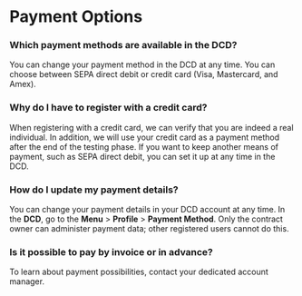 # Payment Options

### Which payment methods are available in the DCD?

You can change your payment method in the DCD at any time. You can choose between SEPA direct debit or credit card (Visa, Mastercard, and Amex).

### Why do I have to register with a credit card?

When registering with a credit card, we can verify that you are indeed a real individual. In addition, we will use your credit card as a payment method after the end of the testing phase. If you want to keep another means of payment, such as SEPA direct debit, you can set it up at any time in the DCD.

### How do I update my payment details?

You can change your payment details in your DCD account at any time. In the **DCD**, go to the **Menu** > **Profile** > **Payment Method**. Only the contract owner can administer payment data; other registered users cannot do this.

### Is it possible to pay by invoice or in advance?

To learn about payment possibilities, contact your dedicated account manager. 
